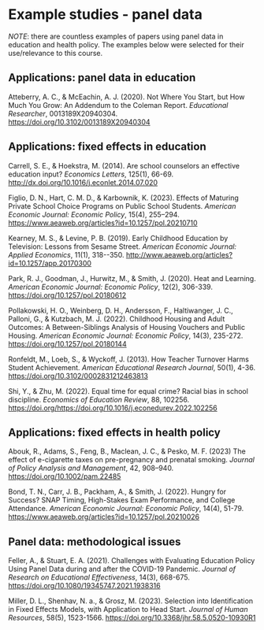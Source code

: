 # Example studies - panel data

*NOTE*: there are countless examples of papers using panel data in education and health policy. The examples below were selected for their use/relevance to this course.

## Applications: panel data in education

Atteberry, A. C., & McEachin, A. J. (2020). Not Where You Start, but How Much You Grow: An Addendum to the Coleman Report. *Educational Researcher*, 0013189X20940304. https://doi.org/10.3102/0013189X20940304 

## Applications: fixed effects in education

Carrell, S. E., & Hoekstra, M. (2014). Are school counselors an effective education input? *Economics Letters*, 125(1), 66-69. http://dx.doi.org/10.1016/j.econlet.2014.07.020

Figlio, D. N., Hart, C. M. D., & Karbownik, K. (2023). Effects of Maturing Private School Choice Programs on Public School Students. *American Economic Journal: Economic Policy*, 15(4), 255–294. https://www.aeaweb.org/articles?id=10.1257/pol.20210710

Kearney, M. S., & Levine, P. B. (2019). Early Childhood Education by Television: Lessons from Sesame Street. *American Economic Journal: Applied Economics*, 11(1), 318--350. http://www.aeaweb.org/articles?id=10.1257/app.20170300 

Park, R. J., Goodman, J., Hurwitz, M., & Smith, J. (2020). Heat and Learning. *American Economic Journal: Economic Policy*, 12(2), 306-339. https://doi.org/10.1257/pol.20180612 

Pollakowski, H. O., Weinberg, D. H., Andersson, F., Haltiwanger, J. C., Palloni, G., & Kutzbach, M. J. (2022). Childhood Housing and Adult Outcomes: A Between-Siblings Analysis of Housing Vouchers and Public Housing. *American Economic Journal: Economic Policy*, 14(3), 235-272. https://doi.org/10.1257/pol.20180144 

Ronfeldt, M., Loeb, S., & Wyckoff, J. (2013). How Teacher Turnover Harms Student Achievement. *American Educational Research Journal*, 50(1), 4-36. https://doi.org/10.3102/0002831212463813 

Shi, Y., & Zhu, M. (2022). Equal time for equal crime? Racial bias in school discipline. *Economics of Education Review*, 88, 102256. https://doi.org/https://doi.org/10.1016/j.econedurev.2022.102256 

## Applications: fixed effects in health policy

Abouk, R., Adams, S., Feng, B., Maclean, J. C., & Pesko, M. F. (2023) The effect of e-cigarette taxes on pre-pregnancy and prenatal smoking. *Journal of Policy Analysis and Management*, 42, 908–940. https://doi.org/10.1002/pam.22485

Bond, T. N., Carr, J. B., Packham, A., & Smith, J. (2022). Hungry for Success? SNAP Timing, High-Stakes Exam Performance, and College Attendance. *American Economic Journal: Economic Policy*, 14(4), 51-79. https://www.aeaweb.org/articles?id=10.1257/pol.20210026

## Panel data: methodological issues

Feller, A., & Stuart, E. A. (2021). Challenges with Evaluating Education Policy Using Panel Data during and after the COVID-19 Pandemic. *Journal of Research on Educational Effectiveness*, 14(3), 668-675. https://doi.org/10.1080/19345747.2021.1938316 

Miller, D. L., Shenhav, N. a., & Grosz, M. (2023). Selection into Identification in Fixed Effects Models, with Application to Head Start. *Journal of Human Resources*, 58(5), 1523-1566. https://doi.org/10.3368/jhr.58.5.0520-10930R1 

